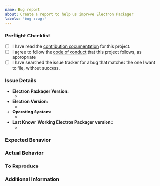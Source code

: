 ```yaml
---
name: Bug report
about: Create a report to help us improve Electron Packager
labels: "bug :bug:"
---
```


### Preflight Checklist
<!-- Please ensure you've completed the following steps by replacing [ ] with [x]-->

* [ ] I have read the [contribution documentation](https://github.com/electron/electron-packager/blob/master/CONTRIBUTING.md) for this project.
* [ ] I agree to follow the [code of conduct](https://github.com/electron/electron/blob/master/CODE_OF_CONDUCT.md) that this project follows, as appropriate.
* [ ] I have searched the issue tracker for a bug that matches the one I want to file, without success.

### Issue Details

* **Electron Packager Version:**
  * <!-- (output of `node_modules/.bin/electron-packager --version`) e.g. 12.0.0 -->
* **Electron Version:**
  * <!-- (output of `node_modules/.bin/electron --version`) e.g. 4.0.3 -->
* **Operating System:**
  * <!-- (Platform and Version) e.g. macOS 10.13.6 / Windows 10 (1803) / Ubuntu 18.04 x64 -->
* **Last Known Working Electron Packager version:**:
  * <!-- (if applicable) e.g. 11.0.0 -->

### Expected Behavior
<!-- A clear and concise description of what you expected to happen. -->

### Actual Behavior
<!-- A clear and concise description of what actually happened. -->

### To Reproduce
<!--
Your best chance of getting this bug looked at quickly is to provide a MINIMAL REPOSITORY that can be cloned and run. Also include:
* if you are using the `electron-packager` CLI: the command line arguments you are passing
* if you are using the API the parameters are you passing to the `packager()` function
-->

### Additional Information
<!--
Add any other context about the problem here.

For example:
* Console output when you run electron-packager with the environment variable `DEBUG=electron-packager`. Please include the stack trace if one exists.
-->
